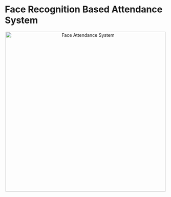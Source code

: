 # Face Recognition Based Attendance System

<p align="center"> <img src="[https://your-image-link-here](https://drive.google.com/file/d/1aTmFuKQ6i32TzgcvDFRjSEJ1AFlLW5RO/view?usp=drive_link)" alt="Face Attendance System" width="500"/> </p>

